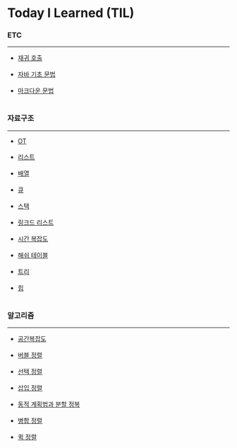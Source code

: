 # Today I Learned (TIL)

### ETC
-------------------------
- [재귀 호출](RecursiveCall.md) <br><br>
- [자바 기초 문법](JavaBasic.md) <br><br>
- [마크다운 문법](MDgrammer.md) <br><br>


### 자료구조
-----------------------------
- [OT](WelcomeDS_OT.md) <br><br>
- [리스트](WelcomeDS_List.md) <br><br>
- [배열](DS_Array.md) <br><br>
- [큐](DS_Queue.md) <br><br>
- [스택](DS_Stack.md) <br><br>
- [링크드 리스트](DS_LinkedList.md) <br><br>
- [시간 복잡도](DS_TimeComplexity.md) <br><br>
- [해쉬 테이블](DS_HashTable.md) <br><br>
- [트리](DS_Tree.md) <br><br>
- [힙](DS_Heap.md) <br><br>

### 알고리즘
-----------------------------------
- [공간복잡도](AL_SpacComplexity.md) <br><br>
- [버블 정렬](AL_BubbleSort.md) <br><br>
- [선택 정렬](AL_SelectionSort.md) <br><br>
- [삽입 정렬](AL_InsertionSort.md) <br><br>
- [동적 계획법과 분할 정복](AL_DP,DC.md) <br><br>
- [병합 정렬](AL_MergeSort.md) <br><br>
- [퀵 정렬](AL_QuickSort.md) <br><br>
